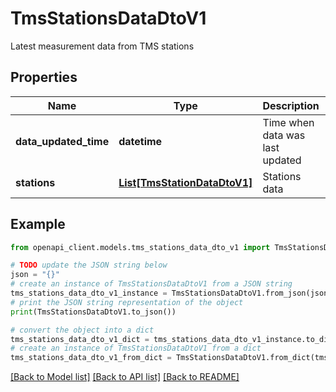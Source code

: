 # TmsStationsDataDtoV1

Latest measurement data from TMS stations

## Properties

Name | Type | Description | Notes
------------ | ------------- | ------------- | -------------
**data_updated_time** | **datetime** | Time when data was last updated | 
**stations** | [**List[TmsStationDataDtoV1]**](TmsStationDataDtoV1.md) | Stations data | [optional] 

## Example

```python
from openapi_client.models.tms_stations_data_dto_v1 import TmsStationsDataDtoV1

# TODO update the JSON string below
json = "{}"
# create an instance of TmsStationsDataDtoV1 from a JSON string
tms_stations_data_dto_v1_instance = TmsStationsDataDtoV1.from_json(json)
# print the JSON string representation of the object
print(TmsStationsDataDtoV1.to_json())

# convert the object into a dict
tms_stations_data_dto_v1_dict = tms_stations_data_dto_v1_instance.to_dict()
# create an instance of TmsStationsDataDtoV1 from a dict
tms_stations_data_dto_v1_from_dict = TmsStationsDataDtoV1.from_dict(tms_stations_data_dto_v1_dict)
```
[[Back to Model list]](../README.md#documentation-for-models) [[Back to API list]](../README.md#documentation-for-api-endpoints) [[Back to README]](../README.md)


